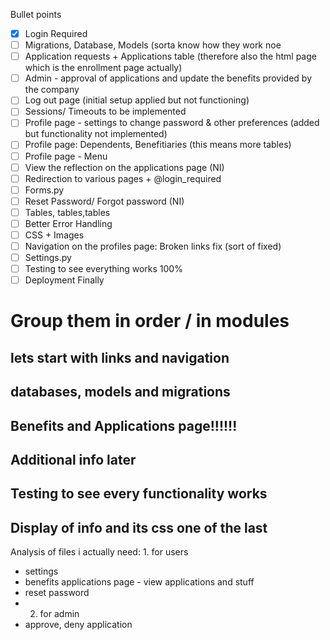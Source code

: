 Bullet points
- [x] Login Required
- [ ] Migrations, Database, Models (sorta know how they work noe
- [ ] Application requests + Applications table (therefore also the html page which is the enrollment page actually)
- [ ] Admin - approval of applications and update the benefits provided by the company
- [ ] Log out page (initial setup applied but not functioning)
- [ ] Sessions/ Timeouts to be implemented
- [ ] Profile page - settings to change password & other preferences (added but functionality not implemented)
- [ ] Profile page: Dependents, Benefitiaries (this means more tables)
- [ ] Profile page - Menu
- [ ] View the reflection on the applications page (NI)
- [ ] Redirection to various pages + @login_required
- [ ] Forms.py
- [ ] Reset Password/ Forgot password (NI)
- [ ] Tables, tables,tables
- [ ] Better Error Handling
- [ ] CSS + Images
- [ ] Navigation on the profiles page: Broken links fix (sort of fixed)
- [ ] Settings.py
- [ ] Testing to see everything works 100%
- [ ] Deployment Finally
# Group them in order / in modules
## lets start with links and navigation
## databases, models and migrations
## Benefits and Applications page!!!!!!
## Additional info later
## Testing to see every functionality works
## Display of info and its css one of the last


<!--For your Benefits Administration System project, here's a list of HTML files you might need:

index.html: Landing page or dashboard for the system.
login.html: Login page for users.
signup.html: Signup page for new users.
profile.html: User profile page displaying employee information and benefits.
benefits.html: Page to manage employee benefits (add, edit, delete benefits).
enrollment.html: Page for employees to enroll in benefits.
admin.html: Admin dashboard for managing user accounts and benefits.
For the database schema, you might consider the following tables:

User: Store user information (id, username, password, email, etc.).
Employee: Store employee-specific information (employee_id, name, position, department, etc.).
Benefit: Store information about benefits (benefit_id, name, description, coverage, etc.).
Enrollment: Store information about benefit enrollments (enrollment_id, employee_id, benefit_id, enrollment_date, etc.).
Here's an example schema in SQL for PostgreSQL:

sql
Copy code
CREATE TABLE "User" (
    id SERIAL PRIMARY KEY,
    username VARCHAR(50) UNIQUE NOT NULL,
    password VARCHAR(128) NOT NULL,
    email VARCHAR(254) UNIQUE NOT NULL
);

CREATE TABLE Employee (
    id SERIAL PRIMARY KEY,
    user_id INTEGER UNIQUE REFERENCES "User" (id),
    employee_id VARCHAR(20) UNIQUE NOT NULL,
    name VARCHAR(100) NOT NULL,
    position VARCHAR(100),
    department VARCHAR(100)
);

CREATE TABLE Benefit (
    id SERIAL PRIMARY KEY,
    name VARCHAR(100) NOT NULL,
    description TEXT,
    coverage VARCHAR(255)
);

CREATE TABLE Enrollment (
    id SERIAL PRIMARY KEY,
    employee_id INTEGER REFERENCES Employee (id),
    benefit_id INTEGER REFERENCES Benefit (id),
    enrollment_date DATE NOT NULL
);
For displaying values on the profile page, you can use Django templates to render dynamic content. For example, to display a user's name and department on the profile page, you can pass the user's information to the template and render it like this:

html
Copy code
<h1>Welcome, {{ user.employee.name }}</h1>
<p>Department: {{ user.employee.department }}</p>
This assumes that you have a User model with a one-to-one relationship to an Employee model. Adjust the template according to your actual models and data structure.
## Dont forget to register your app here and in the installed apps in settings.py

from django.contrib import admin
from .models import YourModelName

admin.site.register(YourModelName)
-->
Analysis of files i actually need: 1. for users
- settings
- benefits applications page - view applications and stuff
- reset password
- 2. for admin
- approve, deny application
